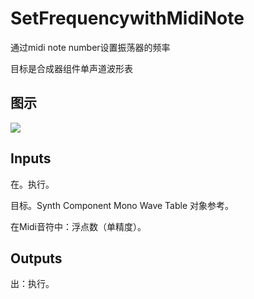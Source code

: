 # SetFrequencywithMidiNote

通过midi note number设置振荡器的频率

目标是合成器组件单声道波形表

## 图示

![]($-20221218-21073758.png)

## Inputs

在。执行。

目标。Synth Component Mono Wave Table 对象参考。

在Midi音符中：浮点数（单精度）。  

## Outputs

出：执行。
